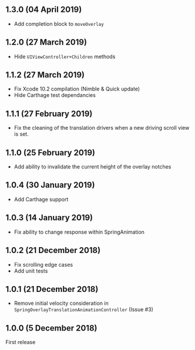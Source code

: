 ## 1.3.0 (04 April 2019)

- Add completion block to `moveOverlay`

## 1.2.0 (27 March 2019)

- Hide `UIViewController+Children` methods

## 1.1.2 (27 March 2019)

- Fix Xcode 10.2 compilation (Nimble & Quick update)
- Hide Carthage test dependancies

## 1.1.1 (27 February 2019)

- Fix the cleaning of the translation drivers when a new driving scroll view is set.

## 1.1.0 (25 February 2019)

- Add ability to invalidate the current height of the overlay notches

## 1.0.4 (30 January 2019)

- Add Carthage support

## 1.0.3 (14 January 2019)

- Fix ability to change response within SpringAnimation 

## 1.0.2 (21 December 2018)

- Fix scrolling edge cases
- Add unit tests

## 1.0.1 (21 December 2018)

- Remove initial velocity consideration in `SpringOverlayTranslationAnimationController` (Issue #3)

## 1.0.0 (5 December 2018)

First release
